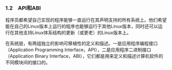 ### 1.2　API和ABI

程序员都希望自己实现的程序能够一直运行在其声明支持的所有系统上。他们希望能在自己的Linux版本上运行的程序也能够运行于其他Linux版本，同时还可以运行在其他支持Linux体系结构的更新（或更老）的Linux版本上。

在系统层，有两组独立的影响可移植性的定义和描述。一是应用程序编程接口（Application Programming Interface，API），二是应用程序二进制接口（Application Binary Interface，ABI），它们都是用来定义和描述计算机软件的不同模块间的接口的。

